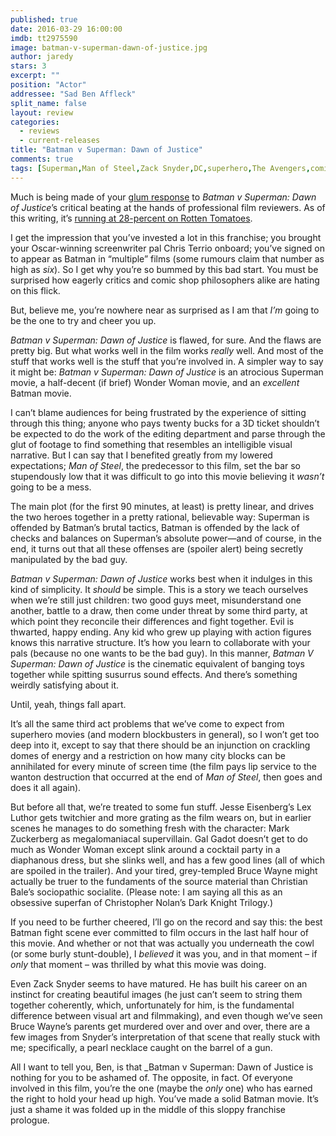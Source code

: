 ```yaml
---
published: true
date: 2016-03-29 16:00:00
imdb: tt2975590
image: batman-v-superman-dawn-of-justice.jpg
author: jaredy
stars: 3
excerpt: ""
position: "Actor"
addressee: "Sad Ben Affleck"
split_name: false
layout: review
categories: 
  - reviews
  - current-releases
title: "Batman v Superman: Dawn of Justice"
comments: true
tags: [Superman,Man of Steel,Zack Snyder,DC,superhero,The Avengers,comics,comic books]
---
```

Much is being made of your [glum response](https://youtu.be/cwXfv25xJUw) to _Batman v Superman: Dawn of Justice_’s critical beating at the hands of professional film reviewers. As of this writing, it’s [running at 28-percent on Rotten Tomatoes](http://www.rottentomatoes.com/m/batman_v_superman_dawn_of_justice/).

I get the impression that you’ve invested a lot in this franchise; you brought your Oscar-winning screenwriter pal Chris Terrio onboard; you’ve signed on to appear as Batman in “multiple” films (some rumours claim that number as high as _six_). So I get why you’re so bummed by this bad start. You must be surprised how eagerly critics and comic shop philosophers alike are hating on this flick. 

But, believe me, you’re nowhere near as surprised as I am that _I’m_ going to be the one to try and cheer you up.

_Batman v Superman: Dawn of Justice_ is flawed, for sure. And the flaws are pretty big. But what works well in the film works _really_ well. And most of the stuff that works well is the stuff that you’re involved in. A simpler way to say it might be: _Batman v Superman: Dawn of Justice_ is an atrocious Superman movie, a half-decent (if brief) Wonder Woman movie, and an _excellent_ Batman movie.  

I can’t blame audiences for being frustrated by the experience of sitting through this thing; anyone who pays twenty bucks for a 3D ticket shouldn’t be expected to do the work of the editing department and parse through the glut of footage to find something that resembles an intelligible visual narrative. But I can say that I benefited greatly from my lowered expectations; _Man of Steel_, the predecessor to this film, set the bar so stupendously low that it was difficult to go into this movie believing it _wasn’t_ going to be a mess. 

The main plot (for the first 90 minutes, at least) is pretty linear, and drives the two heroes together in a pretty rational, believable way: Superman is offended by Batman’s brutal tactics, Batman is offended by the lack of checks and balances on Superman’s absolute power—and of course, in the end, it turns out that all these offenses are (spoiler alert) being secretly manipulated by the bad guy. 

_Batman v Superman: Dawn of Justice_ works best when it indulges in this kind of simplicity. It _should_ be simple. This is a story we teach ourselves when we’re still just children: two good guys meet, misunderstand one another, battle to a draw, then come under threat by some third party, at which point they reconcile their differences and fight together. Evil is thwarted, happy ending. Any kid who grew up playing with action figures knows this narrative structure. It’s how you learn to collaborate with your pals (because no one wants to be the bad guy). In this manner, _Batman V Superman: Dawn of Justice_ is the cinematic equivalent of banging toys together while spitting susurrus sound effects. And there’s something weirdly satisfying about it. 

Until, yeah, things fall apart. 

It’s all the same third act problems that we’ve come to expect from superhero movies (and modern blockbusters in general), so I won’t get too deep into it, except to say that there should be an injunction on crackling domes of energy and a restriction on how many city blocks can be annihilated for every minute of screen time (the film pays lip service to the wanton destruction that occurred at the end of _Man of Steel_, then goes and does it all again). 

But before all that, we’re treated to some fun stuff. Jesse Eisenberg’s Lex Luthor gets twitchier and more grating as the film wears on, but in earlier scenes he manages to do something fresh with the character: Mark Zuckerberg as megalomaniacal supervillain. Gal Gadot doesn’t get to do much as Wonder Woman except slink around a cocktail party in a diaphanous dress, but she slinks well, and has a few good lines (all of which are spoiled in the trailer). And your tired, grey-templed Bruce Wayne might actually be truer to the fundaments of the source material than Christian Bale’s sociopathic socialite. (Please note: I am saying all this as an obsessive superfan of Christopher Nolan’s Dark Knight Trilogy.)

If you need to be further cheered, I’ll go on the record and say this: the best Batman fight scene ever committed to film occurs in the last half hour of this movie. And whether or not that was actually you underneath the cowl (or some burly stunt-double), I _believed_ it was you, and in that moment – if _only_ that moment – was thrilled by what this movie was doing.

Even Zack Snyder seems to have matured. He has built his career on an instinct for creating beautiful images (he just can’t seem to string them together coherently, which, unfortunately for him, is the fundamental difference between visual art and filmmaking), and even though we’ve seen Bruce Wayne’s parents get murdered over and over and over, there are a few images from Snyder’s interpretation of that scene that really stuck with me; specifically, a pearl necklace caught on the barrel of a gun.  

All I want to tell you, Ben, is that _Batman v Superman: Dawn of Justice is nothing for you to be ashamed of. The opposite, in fact. Of everyone involved in this film, you’re the one (maybe the _only_ one) who has earned the right to hold your head up high. You’ve made a solid Batman movie. It’s just a shame it was folded up in the middle of this sloppy franchise prologue.